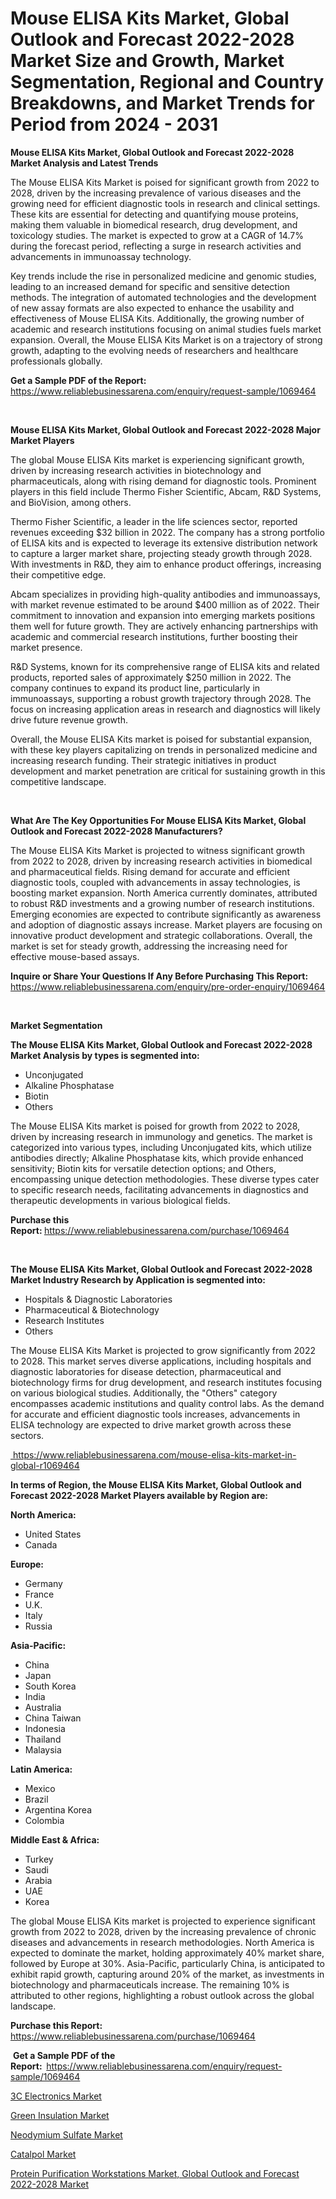 <p><h1>Mouse ELISA Kits Market, Global Outlook and Forecast 2022-2028 Market Size and Growth, Market Segmentation, Regional and Country Breakdowns, and Market Trends for Period from 2024 -  2031</h1></p><p><strong>Mouse ELISA Kits Market, Global Outlook and Forecast 2022-2028 Market Analysis and Latest Trends</strong></p>
<p><p>The Mouse ELISA Kits Market is poised for significant growth from 2022 to 2028, driven by the increasing prevalence of various diseases and the growing need for efficient diagnostic tools in research and clinical settings. These kits are essential for detecting and quantifying mouse proteins, making them valuable in biomedical research, drug development, and toxicology studies. The market is expected to grow at a CAGR of 14.7% during the forecast period, reflecting a surge in research activities and advancements in immunoassay technology.</p><p>Key trends include the rise in personalized medicine and genomic studies, leading to an increased demand for specific and sensitive detection methods. The integration of automated technologies and the development of new assay formats are also expected to enhance the usability and effectiveness of Mouse ELISA Kits. Additionally, the growing number of academic and research institutions focusing on animal studies fuels market expansion. Overall, the Mouse ELISA Kits Market is on a trajectory of strong growth, adapting to the evolving needs of researchers and healthcare professionals globally.</p></p>
<p><strong>Get a Sample PDF of the Report:&nbsp;</strong> <a href="https://www.reliablebusinessarena.com/enquiry/request-sample/1069464">https://www.reliablebusinessarena.com/enquiry/request-sample/1069464</a></p>
<p>&nbsp;</p>
<p><strong>Mouse ELISA Kits Market, Global Outlook and Forecast 2022-2028 Major Market Players</strong></p>
<p><p>The global Mouse ELISA Kits market is experiencing significant growth, driven by increasing research activities in biotechnology and pharmaceuticals, along with rising demand for diagnostic tools. Prominent players in this field include Thermo Fisher Scientific, Abcam, R&D Systems, and BioVision, among others.</p><p>Thermo Fisher Scientific, a leader in the life sciences sector, reported revenues exceeding $32 billion in 2022. The company has a strong portfolio of ELISA kits and is expected to leverage its extensive distribution network to capture a larger market share, projecting steady growth through 2028. With investments in R&D, they aim to enhance product offerings, increasing their competitive edge.</p><p>Abcam specializes in providing high-quality antibodies and immunoassays, with market revenue estimated to be around $400 million as of 2022. Their commitment to innovation and expansion into emerging markets positions them well for future growth. They are actively enhancing partnerships with academic and commercial research institutions, further boosting their market presence.</p><p>R&D Systems, known for its comprehensive range of ELISA kits and related products, reported sales of approximately $250 million in 2022. The company continues to expand its product line, particularly in immunoassays, supporting a robust growth trajectory through 2028. The focus on increasing application areas in research and diagnostics will likely drive future revenue growth.</p><p>Overall, the Mouse ELISA Kits market is poised for substantial expansion, with these key players capitalizing on trends in personalized medicine and increasing research funding. Their strategic initiatives in product development and market penetration are critical for sustaining growth in this competitive landscape.</p></p>
<p>&nbsp;</p>
<p><strong>What Are The Key Opportunities For Mouse ELISA Kits Market, Global Outlook and Forecast 2022-2028 Manufacturers?</strong></p>
<p><p>The Mouse ELISA Kits Market is projected to witness significant growth from 2022 to 2028, driven by increasing research activities in biomedical and pharmaceutical fields. Rising demand for accurate and efficient diagnostic tools, coupled with advancements in assay technologies, is boosting market expansion. North America currently dominates, attributed to robust R&D investments and a growing number of research institutions. Emerging economies are expected to contribute significantly as awareness and adoption of diagnostic assays increase. Market players are focusing on innovative product development and strategic collaborations. Overall, the market is set for steady growth, addressing the increasing need for effective mouse-based assays.</p></p>
<p><strong>Inquire or Share Your Questions If Any Before Purchasing This Report:</strong> <a href="https://www.reliablebusinessarena.com/enquiry/pre-order-enquiry/1069464">https://www.reliablebusinessarena.com/enquiry/pre-order-enquiry/1069464</a></p>
<p>&nbsp;</p>
<p><strong>Market Segmentation</strong></p>
<p><strong>The Mouse ELISA Kits Market, Global Outlook and Forecast 2022-2028 Market Analysis by types is segmented into:</strong></p>
<p><ul><li>Unconjugated</li><li>Alkaline Phosphatase</li><li>Biotin</li><li>Others</li></ul></p>
<p><p>The Mouse ELISA Kits market is poised for growth from 2022 to 2028, driven by increasing research in immunology and genetics. The market is categorized into various types, including Unconjugated kits, which utilize antibodies directly; Alkaline Phosphatase kits, which provide enhanced sensitivity; Biotin kits for versatile detection options; and Others, encompassing unique detection methodologies. These diverse types cater to specific research needs, facilitating advancements in diagnostics and therapeutic developments in various biological fields.</p></p>
<p><strong>Purchase this Report:&nbsp;</strong><a href="https://www.reliablebusinessarena.com/purchase/1069464">https://www.reliablebusinessarena.com/purchase/1069464</a></p>
<p>&nbsp;</p>
<p><strong>The Mouse ELISA Kits Market, Global Outlook and Forecast 2022-2028 Market Industry Research by Application is segmented into:</strong></p>
<p><ul><li>Hospitals & Diagnostic Laboratories</li><li>Pharmaceutical & Biotechnology</li><li>Research Institutes</li><li>Others</li></ul></p>
<p><p>The Mouse ELISA Kits Market is projected to grow significantly from 2022 to 2028. This market serves diverse applications, including hospitals and diagnostic laboratories for disease detection, pharmaceutical and biotechnology firms for drug development, and research institutes focusing on various biological studies. Additionally, the "Others" category encompasses academic institutions and quality control labs. As the demand for accurate and efficient diagnostic tools increases, advancements in ELISA technology are expected to drive market growth across these sectors.</p></p>
<p><a href="https://www.reliablebusinessarena.com/mouse-elisa-kits-market-in-global-r1069464">&nbsp;https://www.reliablebusinessarena.com/mouse-elisa-kits-market-in-global-r1069464</a></p>
<p><strong>In terms of Region, the Mouse ELISA Kits Market, Global Outlook and Forecast 2022-2028 Market Players available by Region are:</strong></p>
<p>
    <p> <strong> North America: </strong>
        <ul>
            <li>United States</li>
            <li>Canada</li>
        </ul>
        </p> 
    <p> <strong> Europe: </strong>
        <ul>
            <li>Germany</li>
            <li>France</li>
            <li>U.K.</li>
            <li>Italy</li>
            <li>Russia</li>
        </ul>
        </p> 
    <p> <strong> Asia-Pacific: </strong>
        <ul>
            <li>China</li>
            <li>Japan</li>
            <li>South Korea</li>
            <li>India</li>
            <li>Australia</li>
            <li>China Taiwan</li>
            <li>Indonesia</li>
            <li>Thailand</li>
            <li>Malaysia</li>
        </ul>
        </p> 
    <p> <strong> Latin America: </strong>
        <ul>
            <li>Mexico</li>
            <li>Brazil</li>
            <li>Argentina Korea</li>
            <li>Colombia</li>
        </ul>
        </p> 
    <p> <strong> Middle East & Africa: </strong>
        <ul>
            <li>Turkey</li>
            <li>Saudi</li>
            <li>Arabia</li>
            <li>UAE</li>
            <li>Korea</li>
        </ul>
    </p>
    </p>
<p><p>The global Mouse ELISA Kits market is projected to experience significant growth from 2022 to 2028, driven by the increasing prevalence of chronic diseases and advancements in research methodologies. North America is expected to dominate the market, holding approximately 40% market share, followed by Europe at 30%. Asia-Pacific, particularly China, is anticipated to exhibit rapid growth, capturing around 20% of the market, as investments in biotechnology and pharmaceuticals increase. The remaining 10% is attributed to other regions, highlighting a robust outlook across the global landscape.</p></p>
<p><strong>Purchase this Report: </strong><a href="https://www.reliablebusinessarena.com/purchase/1069464">https://www.reliablebusinessarena.com/purchase/1069464</a></p>
<p>&nbsp;<strong>Get a Sample PDF of the Report:&nbsp;&nbsp;</strong><a href="https://www.reliablebusinessarena.com/enquiry/request-sample/1069464">https://www.reliablebusinessarena.com/enquiry/request-sample/1069464</a></p>
<p><strong></strong></p>
<p><p><a href="https://www.linkedin.com/pulse/3c-electronics-market-strategic-insights-product-evolution-2xb1e?trackingId=R8Gb%2B9pMTz6v5yt2%2FVsvBA%3D%3D">3C Electronics Market</a></p><p><a href="https://www.linkedin.com/pulse/green-insulation-market-forecasts-trends-impact-analysis-2024-yyf8f?trackingId=eo2XXVhkSzSR2Ga8fz0v3Q%3D%3D">Green Insulation Market</a></p><p><a href="https://medium.com/@jglymphftf/neodymium-sulfate-market-emerging-trends-and-future-prospects-for-period-from-2024-to-2031-2a4ff29b3265">Neodymium Sulfate Market</a></p><p><a href="https://issuu.com/reportprime-2/docs/catalpol-market-size-2030.pptx_b23499f566a690">Catalpol Market</a></p><p><a href="https://github.com/prosalinda88/Market-Research-Report-List-6/blob/main/protein-purification-workstations-market-global-outlook-and-forecast-2022-2028-market.md">Protein Purification Workstations Market, Global Outlook and Forecast 2022-2028 Market</a></p></p>